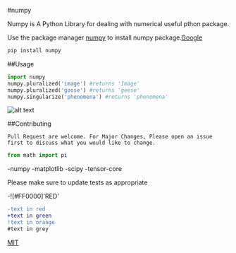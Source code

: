 #numpy

Numpy is A Python Library for dealing with numerical useful pthon package.

Use the package manager [numpy](http://pip.pypa.io/en/stable/) to install numpy package.[Google](google.com)

```bash
pip install numpy
```

##Usage

```python
import numpy
numpy.pluralized('image') #returns 'Image'
numpy.pluralized('goose') #returns 'geese'
numpy.singularize('phenomena') #returns 'phenomena'
```


![alt text](https://www.stellaandchewys.com/wp-content/uploads/maplechristmas.jpg)

##Contributing


```
Pull Request are welcome. For Major Changes, Please open an issue first to discuss what you would like to change.
```
```python
from math import pi
```
-numpy
-matplotlib
-scipy
-tensor-core

Please make sure to update tests as appropriate

-![#FF0000]'RED'

```diff
-text in red
+text in green
!text in orange
#text in grey
```

[MIT](https://choosealicense.com/licenses/mit)

